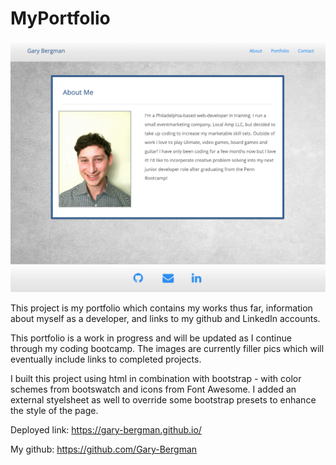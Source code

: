 # MyPortfolio
<img src="assets/images/My%20Portfolio.png" width= "700" >

This project is my portfolio which contains my works thus far, information about myself as a developer, and links to my github and LinkedIn accounts.

This portfolio is a work in progress and will be updated as I continue through my coding bootcamp. The images are currently filler pics which will eventually include links to completed projects. 

I built this project using html in combination with bootstrap - with color schemes from bootswatch and icons from Font Awesome. I added an external styelsheet as well to override some bootstrap presets to enhance the style of the page. 

Deployed link: https://gary-bergman.github.io/

My github: https://github.com/Gary-Bergman
